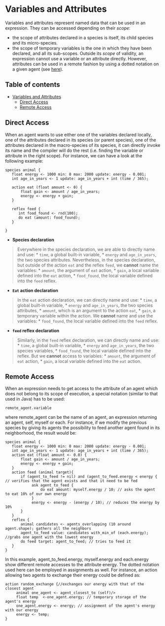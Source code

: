 
# Variables and Attributes



Variables and attributes represent named data that can be used in an expression. They can be accessed depending on their _scope_:
  * the scope of attributes declared in a species is itself, its child species and its micro-species.
  * the scope of temporary variables is the one in which they have been declared, and all its sub-scopes.
Outside its _scope_ of validity, an expression cannot use a variable or an attribute directly. However, attributes can be used in a remote fashion by using a dotted notation on a given agent (see [here](#Remote_Access)).


## Table of contents 

* [Variables and Attributes](#variables-and-attributes)
	* [Direct Access](#direct-access)
	* [Remote Access](#remote-access)



## Direct Access
When an agent wants to use either one of the variables declared locally, one of the attributes declared in its species (or parent species), one of the attributes declared in the macro-species of its species, it can directly invoke its name and the compiler will do the rest (i.e. finding the variable or attribute in the right scope).
For instance, we can have a look at the following example:

```
species animal {
   float energy <- 1000 min: 0 max: 2000 update: energy - 0.001;
   int age_in_years <- 1 update: age_in_years + int (time / 365);
   
   action eat (float amount <- 0) {
       float gain <- amount / age_in_years;
       energy <- energy + gain;
   }

   reflex feed {
      int food_found <- rnd(100);
      do eat (amount: food_found); 
   }

}
```

  * **Species declaration**
> Everywhere in the species declaration, we are able to directly name and use:
    * `time`, a global built-in variable,
    * `energy` and `age_in_years`, the two species attributes.
> Nevertheless, in the species declaration, but outside of the action `eat` and the reflex `feed`, we **cannot** name the variables:
    * `amount`, the argument of `eat` action,
    * `gain`, a local variable defined into the `eat` action,
    * `food_found`, the local variable defined into the `feed` reflex.

  * **`Eat` action declaration**
> In the `eat` action declaration, we can directly name and use:
    * `time`, a global built-in variable,
    * `energy` and `age_in_years`, the two species attributes,
    * `amount`, which is an argument to the action `eat`,
    * `gain`, a temporary variable within the action.
> We **cannot** name and use the variables:
    * `food_found`, the local variable defined into the `feed` reflex.

  * **`feed` reflex declaration**
> Similarly, in the `feed` reflex declaration, we can directly name and use:
    * `time`, a global built-in variable,
    * `energy` and `age_in_years`, the two species variables,
    * `food_found`, the local variable defined into the reflex.
> But we **cannot** access to variables:
    * `amount`, the argument of `eat` action,
    * `gain`, a local variable defined into the `eat` action.





## Remote Access
When an expression needs to get access to the attribute of an agent which does not belong to its scope of execution, a special notation (similar to that used in Java) has to be used:

```
remote_agent.variable
```

where remote\_agent can be the name of an agent, an expression returning an agent, self, myself or each. For instance, if we modify the previous species by giving its agents the possibility to feed another agent found in its neighborhood, the result would be:

```
species animal {
   float energy <- 1000 min: 0 max: 2000 update: energy - 0.001;
   int age_in_years <- 1 update: age_in_years + int (time / 365);
   action eat (float amount <- 0.0) {
       float gain <- amount / age_in_years;
       energy <- energy + gain;
   }
   action feed (animal target){
       if (agent_to_feed != nil) and (agent_to_feed.energy < energy { // verifies that the agent exists and that it need to be fed
            ask agent_to_feed {
                do eat amount: myself.energy / 10; // asks the agent to eat 10% of our own energy
            }
            energy <- energy - (energy / 10); // reduces the energy by 10%
       }
   }
   reflex {
       animal candidates <- agents_overlapping (10 around agent.shape); gathers all the neighbors
       agent_to_feed value: candidates with_min_of (each.energy); //grabs one agent with the lowest energy 
       do feed target: agent_to_feed; // tries to feed it
   }
}
```

In this example, agent\_to\_feed.energy, myself.energy and each.energy show different remote accesses to the attribute energy. The dotted notation used here can be employed in assignments as well. For instance, an action allowing two agents to exchange their energy could be defined as:

```
action random_exchange {//exchanges our energy with that of the closest agent
     animal one_agent <- agent_closest_to (self)/>
     float temp  <-one_agent.energy; // temporary storage of the agent's energy
     one_agent.energy <- energy; // assignment of the agent's energy with our energy
     energy <- temp;
}
```